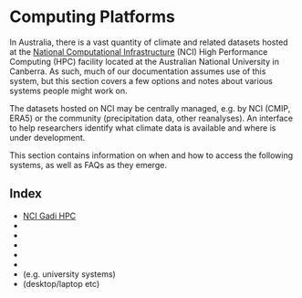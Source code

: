 # Computing Platforms

In Australia, there is a vast quantity of climate and related datasets hosted at the [National Computational Infrastructure](https://nci.org.au/) (NCI) High Performance Computing (HPC) facility located at the Australian National University in Canberra. As such, much of our documentation assumes use of this system, but this section covers a few options and notes about various systems people might work on.

The datasets hosted on NCI may be centrally managed, e.g. by NCI (CMIP, ERA5) or the community (precipitation data, other reanalyses). An interface to help researchers identify what climate data is available and where is under development.

This section contains information on when and how to access the following systems, as well as FAQs as they emerge.

## Index
- [NCI Gadi HPC](platforms-nci-gadi.md)
- [](platforms-nci-ood.md)
- [](platforms-pangeo.md)
- [](platforms-pawsey.md)
- [](platforms-csiro.md)
- [](platforms-bom.md)
- [](platforms-institutional.md) (e.g. university systems)
- [](platforms-pc.md) (desktop/laptop etc)
